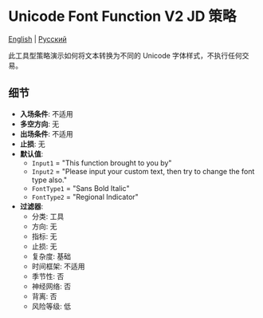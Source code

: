 # Unicode Font Function V2 JD 策略
[English](README.md) | [Русский](README_ru.md)

此工具型策略演示如何将文本转换为不同的 Unicode 字体样式，不执行任何交易。

## 细节

- **入场条件**: 不适用
- **多空方向**: 无
- **出场条件**: 不适用
- **止损**: 无
- **默认值**:
  - `Input1` = "This function brought to you by"
  - `Input2` = "Please input your custom text, then try to change the font type also."
  - `FontType1` = "Sans Bold Italic"
  - `FontType2` = "Regional Indicator"
- **过滤器**:
  - 分类: 工具
  - 方向: 无
  - 指标: 无
  - 止损: 无
  - 复杂度: 基础
  - 时间框架: 不适用
  - 季节性: 否
  - 神经网络: 否
  - 背离: 否
  - 风险等级: 低
